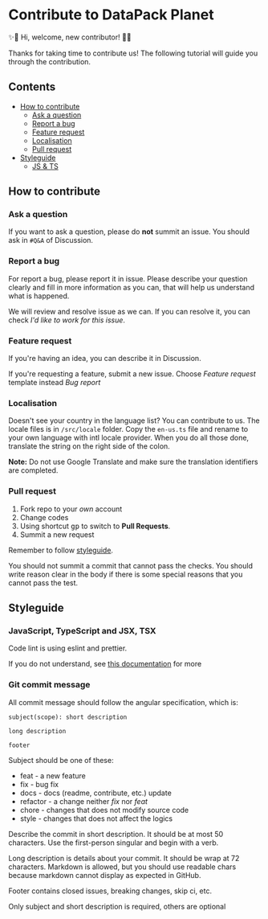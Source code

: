 # Contribute to DataPack Planet
✨🎉 Hi, welcome, new contributor!  🎉✨

Thanks for taking time to contribute us! The following tutorial will guide you through the contribution.

## Contents
- [How to contribute](#how-to-contribute)
  - [Ask a question](#ask-a-question)
  - [Report a bug](#report-a-bug)
  - [Feature request](#feature-request)
  - [Localisation](#localisation)
  - [Pull request](#pull-request)
- [Styleguide](#styleguide)
  - [JS & TS](#javascript-typescript-and-jsx-tsx)

## How to contribute
### Ask a question
If you want to ask a question, please do **not** summit an issue. You should ask in `#Q&A` of Discussion.

### Report a bug
For report a bug, please report it in issue.
Please describe your question clearly and fill in more information as you can, that will help us understand 
what is happened.

We will review and resolve issue as we can. If you can resolve it, you can check 
*I'd like to work for this issue*.

### Feature request
If you're having an idea, you can describe it in Discussion.

If you're requesting a feature, submit a new issue. Choose *Feature request* template instead *Bug report*

### Localisation
Doesn't see your country in the language list? You can contribute to us. The locale files is in `/src/locale`
folder. Copy the `en-us.ts` file and rename to your own language with intl locale provider. When you do all 
those done, translate the string on the right side of the colon.

**Note:** Do not use Google Translate and make sure the translation identifiers are completed.

### Pull request
1. Fork repo to your *own* account
2. Change codes
3. Using shortcut <kbd>g</kbd><kbd>p</kbd> to switch to **Pull Requests**.
4. Summit a new request

Remember to follow [styleguide](#styleguide).

You should not summit a commit that cannot pass the checks. 
You should write reason clear in the body if there is some special reasons that you cannot pass the test.

## Styleguide
### JavaScript, TypeScript and JSX, TSX
Code lint is using eslint and prettier.

If you do not understand, see [this documentation] for more

[this documentation]: ./dev-docs/detail-rules.md

### Git commit message
All commit message should follow the angular specification, which is:
```text
subject(scope): short description

long description

footer
```
Subject should be one of these:
* feat - a new feature
* fix - bug fix
* docs - docs (readme, contribute, etc.) update
* refactor - a change neither *fix* nor *feat*
* chore - changes that does not modify source code
* style - changes that does not affect the logics

Describe the commit in short description. It should be at most 50 characters.
Use the first-person singular and begin with a verb.

Long description is details about your commit. It should be wrap at 72 characters. 
Markdown is allowed, but you should use readable chars because markdown cannot display as expected in GitHub.

Footer contains closed issues, breaking changes, skip ci, etc.

Only subject and short description is required, others are optional
